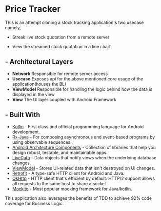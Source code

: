 # Price Tracker

This is an attempt cloning a stock tracking application's two usecase namely,

* Streak live stock quotation from a remote server

* View the streamed stock quotation in a line chart

## - Architectural Layers
- **Network** Responsible for remote server access
- **Usecase** Exposes api for the above mentioned core usage of the application(houses the BL)
- **ViewModel** Responsible for handling the logic behind how the data is displayed in the view
- **View** The UI layer coupled with Android Framework


## - Built With
- [Kotlin](https://kotlinlang.org/) - First class and official programming language for Android development.
- [Rx-Java](https://github.com/ReactiveX/RxJava) - For composing asynchronous and event-based programs by using observable sequences.
- [Android Architecture Components](https://developer.android.com/topic/libraries/architecture) - Collection of libraries that help you design robust, testable, and maintainable apps.
- [LiveData](https://developer.android.com/topic/libraries/architecture/livedata) - Data objects that notify views when the underlying database changes.
- [ViewModel](https://developer.android.com/topic/libraries/architecture/viewmodel) - Stores UI-related data that isn't destroyed on UI changes.
- [Retrofit](https://square.github.io/retrofit/) - A type-safe HTTP client for Android and Java.
- [OkHttp](http://square.github.io/okhttp/) - HTTP client that's efficient by default: HTTP/2 support allows all requests to the same host to share a socket
- [Mockito](http://site.mockito.org/) - Most popular mocking framework for Java/kotlin.

This application also leverages the benefits of TDD to achieve 92% code coverage for Business Logic.